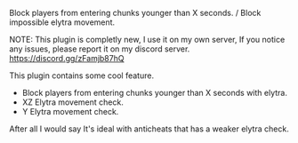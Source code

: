 Block players from entering chunks younger than X seconds. / Block impossible elytra movement.


NOTE: This plugin is completly new, I use it on my own server, If you notice any issues, please report it on my discord server. https://discord.gg/zFamjb87hQ

This plugin contains some cool feature.
 - Block players from entering chunks younger than X seconds with elytra.
 - XZ Elytra movement check.
 - Y Elytra movement check.

After all I would say It's ideal with anticheats that has a weaker elytra check.
